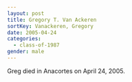 ```yaml
---
layout: post
title: Gregory T. Van Ackeren
sortKey: Vanackeren, Gregory
date: 2005-04-24
categories:
  - class-of-1987
gender: male
---
```

Greg died in Anacortes on April 24, 2005.
